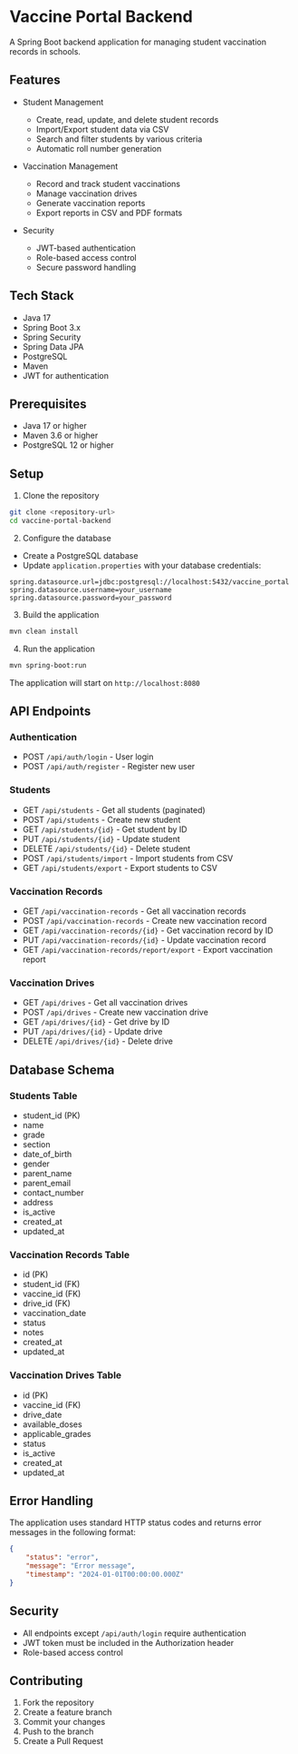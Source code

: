 # Vaccine Portal Backend

A Spring Boot backend application for managing student vaccination records in schools.

## Features

- Student Management
  - Create, read, update, and delete student records
  - Import/Export student data via CSV
  - Search and filter students by various criteria
  - Automatic roll number generation

- Vaccination Management
  - Record and track student vaccinations
  - Manage vaccination drives
  - Generate vaccination reports
  - Export reports in CSV and PDF formats

- Security
  - JWT-based authentication
  - Role-based access control
  - Secure password handling

## Tech Stack

- Java 17
- Spring Boot 3.x
- Spring Security
- Spring Data JPA
- PostgreSQL
- Maven
- JWT for authentication

## Prerequisites

- Java 17 or higher
- Maven 3.6 or higher
- PostgreSQL 12 or higher

## Setup

1. Clone the repository
```bash
git clone <repository-url>
cd vaccine-portal-backend
```

2. Configure the database
- Create a PostgreSQL database
- Update `application.properties` with your database credentials:
```properties
spring.datasource.url=jdbc:postgresql://localhost:5432/vaccine_portal
spring.datasource.username=your_username
spring.datasource.password=your_password
```

3. Build the application
```bash
mvn clean install
```

4. Run the application
```bash
mvn spring-boot:run
```

The application will start on `http://localhost:8080`

## API Endpoints

### Authentication
- POST `/api/auth/login` - User login
- POST `/api/auth/register` - Register new user

### Students
- GET `/api/students` - Get all students (paginated)
- POST `/api/students` - Create new student
- GET `/api/students/{id}` - Get student by ID
- PUT `/api/students/{id}` - Update student
- DELETE `/api/students/{id}` - Delete student
- POST `/api/students/import` - Import students from CSV
- GET `/api/students/export` - Export students to CSV

### Vaccination Records
- GET `/api/vaccination-records` - Get all vaccination records
- POST `/api/vaccination-records` - Create new vaccination record
- GET `/api/vaccination-records/{id}` - Get vaccination record by ID
- PUT `/api/vaccination-records/{id}` - Update vaccination record
- GET `/api/vaccination-records/report/export` - Export vaccination report

### Vaccination Drives
- GET `/api/drives` - Get all vaccination drives
- POST `/api/drives` - Create new vaccination drive
- GET `/api/drives/{id}` - Get drive by ID
- PUT `/api/drives/{id}` - Update drive
- DELETE `/api/drives/{id}` - Delete drive

## Database Schema

### Students Table
- student_id (PK)
- name
- grade
- section
- date_of_birth
- gender
- parent_name
- parent_email
- contact_number
- address
- is_active
- created_at
- updated_at

### Vaccination Records Table
- id (PK)
- student_id (FK)
- vaccine_id (FK)
- drive_id (FK)
- vaccination_date
- status
- notes
- created_at
- updated_at

### Vaccination Drives Table
- id (PK)
- vaccine_id (FK)
- drive_date
- available_doses
- applicable_grades
- status
- is_active
- created_at
- updated_at

## Error Handling

The application uses standard HTTP status codes and returns error messages in the following format:
```json
{
    "status": "error",
    "message": "Error message",
    "timestamp": "2024-01-01T00:00:00.000Z"
}
```

## Security

- All endpoints except `/api/auth/login` require authentication
- JWT token must be included in the Authorization header
- Role-based access control

## Contributing

1. Fork the repository
2. Create a feature branch
3. Commit your changes
4. Push to the branch
5. Create a Pull Request
